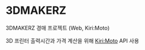 # 3DMAKERZ
3DMAKERZ 경매 프로젝트 (Web,  Kiri:Moto)


3D 프린터 출력시간과 가격 계산을 위해 <a href ="https://grid.space/kiri/">Kiri:Moto</a> API 사용
